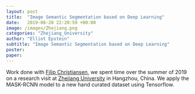 ```yaml
---
layout: post
title:  "Image Semantic Segmentation based on Deep Learning"
date:   2019-08-28 22:20:59 +00:00
image: /images/Zhejiang.png
categories: "Zhejiang_University"
author: "Elliot Epstein"
subtitle: "Image Semantic Segmentation based on Deep Learning" 
poster: 
paper: 
---
```

Work done with <a href="https://se.linkedin.com/in/filipchristiansen"> Filip Christiansen</a>, we spent time over the summer of 2019 on a research visit at <a href="https://en.wikipedia.org/wiki/Zhejiang_University">Zhejiang University</a> in Hangzhou, China. We apply the MASK-RCNN model to a new hand curated dataset using Tensorflow.